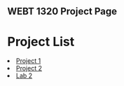 ## WEBT 1320 Project Page

<h1>Project List</h1>

<Li><a href="project1/index.html" target="_blank">Project 1</a></Li>
<Li><a href="Project 2/index.html" target="_blank">Project 2</a></Li>
<li><a href="Lab 2/index.html" target="_blank">Lab 2</a></Li>



